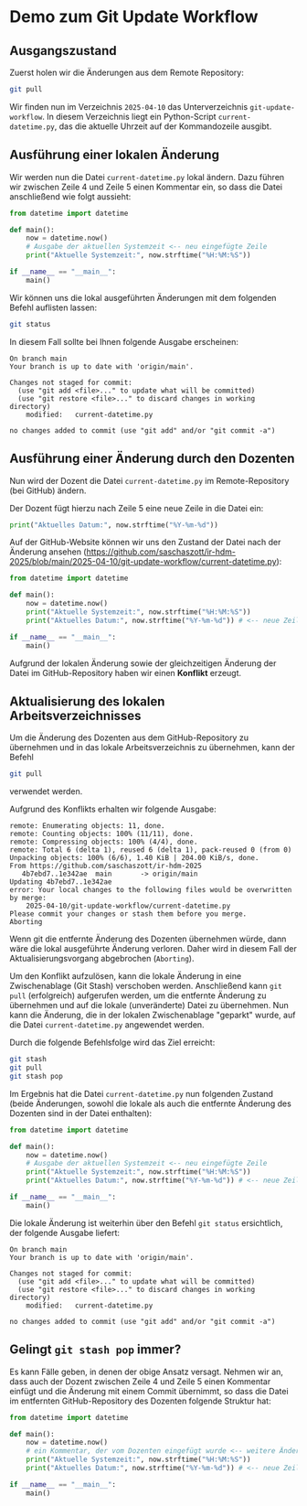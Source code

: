 # Demo zum Git Update Workflow

## Ausgangszustand

Zuerst holen wir die Änderungen aus dem Remote Repository:

```sh
git pull
```

Wir finden nun im Verzeichnis `2025-04-10` das Unterverzeichnis `git-update-workflow`. In diesem Verzeichnis liegt ein Python-Script `current-datetime.py`, das die aktuelle Uhrzeit auf der Kommandozeile ausgibt.

## Ausführung einer lokalen Änderung

Wir werden nun die Datei `current-datetime.py` lokal ändern. Dazu führen wir zwischen Zeile 4 und Zeile 5 einen Kommentar ein, so dass die Datei anschließend wie folgt aussieht:

```py
from datetime import datetime

def main():
    now = datetime.now()
    # Ausgabe der aktuellen Systemzeit <-- neu eingefügte Zeile
    print("Aktuelle Systemzeit:", now.strftime("%H:%M:%S"))

if __name__ == "__main__":
    main()
```

Wir können uns die lokal ausgeführten Änderungen mit dem folgenden Befehl auflisten lassen:

```sh
git status
```

In diesem Fall sollte bei Ihnen folgende Ausgabe erscheinen:

```
On branch main
Your branch is up to date with 'origin/main'.

Changes not staged for commit:
  (use "git add <file>..." to update what will be committed)
  (use "git restore <file>..." to discard changes in working directory)
	modified:   current-datetime.py

no changes added to commit (use "git add" and/or "git commit -a")
```

## Ausführung einer Änderung durch den Dozenten

Nun wird der Dozent die Datei `current-datetime.py` im Remote-Repository (bei GitHub) ändern.

Der Dozent fügt hierzu nach Zeile 5 eine neue Zeile in die Datei ein:

```py
print("Aktuelles Datum:", now.strftime("%Y-%m-%d"))
```

Auf der GitHub-Website können wir uns den Zustand der Datei nach der Änderung ansehen (https://github.com/saschaszott/ir-hdm-2025/blob/main/2025-04-10/git-update-workflow/current-datetime.py):

```py
from datetime import datetime

def main():
    now = datetime.now()
    print("Aktuelle Systemzeit:", now.strftime("%H:%M:%S"))
    print("Aktuelles Datum:", now.strftime("%Y-%m-%d")) # <-- neue Zeile hinzugefügt

if __name__ == "__main__":
    main()
```

Aufgrund der lokalen Änderung sowie der gleichzeitigen Änderung der Datei im GitHub-Repository haben wir einen **Konflikt** erzeugt.

## Aktualisierung des lokalen Arbeitsverzeichnisses

Um die Änderung des Dozenten aus dem GitHub-Repository zu übernehmen und in das lokale Arbeitsverzeichnis zu übernehmen, kann der Befehl 

```sh
git pull
```

verwendet werden.

Aufgrund des Konflikts erhalten wir folgende Ausgabe:

```
remote: Enumerating objects: 11, done.
remote: Counting objects: 100% (11/11), done.
remote: Compressing objects: 100% (4/4), done.
remote: Total 6 (delta 1), reused 6 (delta 1), pack-reused 0 (from 0)
Unpacking objects: 100% (6/6), 1.40 KiB | 204.00 KiB/s, done.
From https://github.com/saschaszott/ir-hdm-2025
   4b7ebd7..1e342ae  main       -> origin/main
Updating 4b7ebd7..1e342ae
error: Your local changes to the following files would be overwritten by merge:
	2025-04-10/git-update-workflow/current-datetime.py
Please commit your changes or stash them before you merge.
Aborting
```

Wenn git die entfernte Änderung des Dozenten übernehmen würde, dann wäre die lokal ausgeführte Änderung verloren. Daher wird in diesem Fall der Aktualisierungsvorgang abgebrochen (`Aborting`).

Um den Konflikt aufzulösen, kann die lokale Änderung in eine Zwischenablage (Git Stash) verschoben werden. Anschließend kann `git pull` (erfolgreich) aufgerufen werden, um die entfernte Änderung zu übernehmen und auf die lokale (unveränderte) Datei zu übernehmen. Nun kann die Änderung, die in der lokalen Zwischenablage "geparkt" wurde, auf die Datei `current-datetime.py` angewendet werden. 

Durch die folgende Befehlsfolge wird das Ziel erreicht:

```sh
git stash
git pull
git stash pop
```

Im Ergebnis hat die Datei `current-datetime.py` nun folgenden Zustand (beide Änderungen, sowohl die lokale als auch die entfernte Änderung des Dozenten sind in der Datei enthalten):

```py
from datetime import datetime

def main():
    now = datetime.now()
    # Ausgabe der aktuellen Systemzeit <-- neu eingefügte Zeile
    print("Aktuelle Systemzeit:", now.strftime("%H:%M:%S"))
    print("Aktuelles Datum:", now.strftime("%Y-%m-%d")) # <-- neue Zeile hinzugefügt

if __name__ == "__main__":
    main()
```

Die lokale Änderung ist weiterhin über den Befehl `git status` ersichtlich, der folgende Ausgabe liefert:

```
On branch main
Your branch is up to date with 'origin/main'.

Changes not staged for commit:
  (use "git add <file>..." to update what will be committed)
  (use "git restore <file>..." to discard changes in working directory)
	modified:   current-datetime.py

no changes added to commit (use "git add" and/or "git commit -a")
```

## Gelingt `git stash pop` immer?

Es kann Fälle geben, in denen der obige Ansatz versagt. Nehmen wir an, dass auch der Dozent zwischen Zeile 4 und Zeile 5 einen Kommentar einfügt und die Änderung mit einem Commit übernimmt, so dass die Datei im entfernten GitHub-Repository des Dozenten folgende Struktur hat:

```py
from datetime import datetime

def main():
    now = datetime.now()
    # ein Kommentar, der vom Dozenten eingefügt wurde <-- weitere Änderung
    print("Aktuelle Systemzeit:", now.strftime("%H:%M:%S"))
    print("Aktuelles Datum:", now.strftime("%Y-%m-%d")) # <-- neue Zeile hinzugefügt

if __name__ == "__main__":
    main()
```